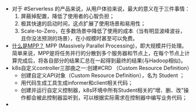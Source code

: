 - 对于 #Serverless 的产品来说，从用户体验来说，最大的意义在于三件事情：
  1. 屏蔽掉配置，降低了使用者的心智负担；
  2. 极其快速的启动时间，这点扩展了使用场景和易用性；
  3. Scale-to-Zero，在多数场景中降低了使用的成本（当有明显波峰波谷，且你没法预测的场景），在小规模时甚至可以免费。
- [什么是MPP？](https://zhuanlan.zhihu.com/p/148621151)
  MPP (Massively Parallel Processing)，即大规模并行处理。简单来说，MPP是将任务并行的分散到多个服务器和节点上，在每个节点上计算完成后，将各自部分的结果汇总在一起得到最终的结果(与Hadoop相似)。
- k8s自定义controller三部曲之一:创建#CRD （Custom Resource Definition）
	- 创建自定义API对象（Custom Resource Definition），名为 Student ；
	- 用代码生成工具生成informer和client相关代码；
	- 创建并运行自定义控制器，k8s环境中所有Student相关的"增、删、改"操作都会被此控制器监听到，可以根据实际需求在控制器中编写业务代码；
-